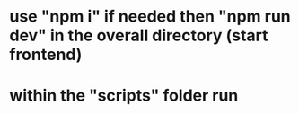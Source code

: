 # use "npm i" if needed then "npm run dev" in the overall directory (start frontend)
# within the "scripts" folder run 

